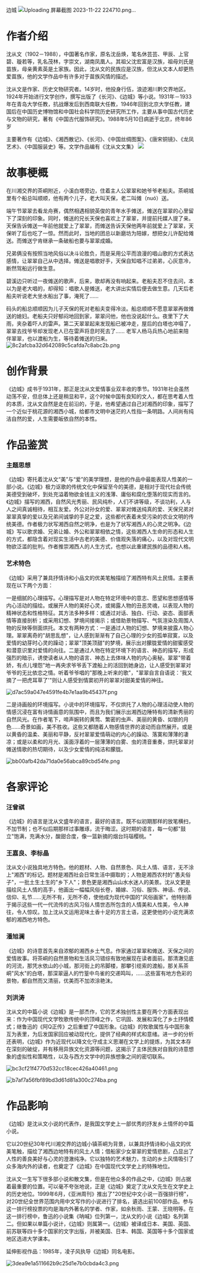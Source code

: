  边城 
 ![Uploading 屏幕截图 2023-11-22 224710.png…]()

# 作者介绍
沈从文（1902－1988），中国著名作家，原名沈岳焕，笔名休芸芸、甲辰、上官碧、璇若等，乳名茂林，字崇文，湖南凤凰人。其祖父沈宏富是汉族，祖母刘氏是苗族，母亲黄素英是土家族。因此，沈从文的民族应是汉族，但沈从文本人却更热爱苗族，他的文学作品中有许多对于苗族风情的描述。

沈从文是作家、历史文物研究者。14岁时，他投身行伍，浪迹湘川黔交界地区。1924年开始进行文学创作，撰写出版了《长河》、《边城》等小说。1931年－1933年在青岛大学任教，抗战爆发后到西南联大任教，1946年回到北京大学任教，建国后在中国历史博物馆和中国社会科学院历史研究所工作，主要从事中国古代历史与文物的研究，著有《中国古代服饰研究》。1988年5月10日病逝于北京，终年86岁

主要著作有《边城》、《湘西散记》、《长河》、《中国丝绸图案》、《唐宋铜镜》、《龙凤艺术》、《中国服装史》等。文学作品编有《沈从文文集》
![](C:\Users\24019\Pictures\QQ图片20231126164912.jpg)


# 故事梗概
在川湘交界的茶峒附近，小溪白塔旁边，住着主人公翠翠和她爷爷老船夫。茶峒城里有个船总叫顺顺，他有两个儿子，老大叫天保，老二叫傩（nuó）送。

端午节翠翠去看龙舟赛，偶然相遇相貌英俊的青年水手傩送，傩送在翠翠的心里留下了深刻的印象。同时，傩送的兄长天保也喜欢上了翠翠，并提前托媒人提了亲。天保告诉傩送一年前他就爱上了翠翠，而傩送告诉天保他两年前就爱上了翠翠，天保听了后也吃了一惊。然而此时，当地的团总以新磨坊为陪嫁，想把女儿许配给傩送。而傩送宁肯继承一条破船也要与翠翠成婚。

兄弟俩没有按照当地风俗以决斗论胜负，而是采用公平而浪漫的唱山歌的方式表达感情，让翠翠自己从中选择。傩送是唱歌好手，天保自知唱不过弟弟，心灰意冷，断然驾船远行做生意。

碧溪边只听过一夜傩送的歌声，后来，歌却再没有响起来。老船夫忍不住去问，本以为是老大唱的，却得知：唱歌人是傩送，老大讲出实情后便去做生意。几天后老船夫听说老大坐水船出了事，淹死了……

码头的船总顺顺因为儿子天保的死对老船夫变得冷淡。船总顺顺不愿意翠翠再做傩送的媳妇。老船夫只好郁闷地回到家，翠翠问他，他也没说起什么。夜里下了大雨，夹杂着吓人的雷声。第二天翠翠起来发现船已被冲走，屋后的白塔也冲塌了，翠翠去找爷爷却发现老人已在雷声将息时死去了…… 老军人杨马兵热心地前来陪伴翠翠，也以渡船为生，等待着傩送的归来。
![8c2afcba32d642089c5cafda7c8abc2b.png](en-resource://database/544:0)


# 创作背景
《边城》成书于1931年，那正是沈从文爱情事业双丰收的季节。1931年社会虽然动荡不安，但总体上还是稍显和平，这个时候中国有良知的文人，都在思考着人性的本质，沈从文自然是走在前沿的，于是，他希望通过自己对湘西的印象，描写了一个近似于桃花源的湘西小城，给都市文明中迷茫的人性指一条明路。人间尚有纯洁自然的爱，人生需要皈依自然的本性。


# 作品鉴赏
### 主题思想
《边城》寄托着沈从文“美”与“爱”的美学理想，是他的作品中最能表现人性美的一部小说。《边城》极力讴歌的传统文化中保留至今的美德，是相对于现代社会传统美德受到破坏，到处充溢着物欲金钱主义的浅薄、庸俗和腐化堕落的现实而言的。《边城》描写的湘西，自然风光秀丽、民风纯朴，人们不讲等级，不谈功利，人与人之间真诚相待，相互友爱。外公对孙女的爱、翠翠对傩送纯真的爱、天保兄弟对翠翠真挚的爱以及兄弟间诚挚的手足之爱，这些都代表着未受污染的农业文明的传统美德。作者极力状写湘西自然之明净，也是为了状写湘西人的心灵之明净。《边城》写以歌求婚、兄弟让婚、外公和翠翠相依之情，这些湘西人生命的形态和人生的方式，都隐含着对现实生活中古老的美德、价值观失落的痛心，以及对现代文明物欲泛滥的批判。作者推崇湘西人的人生方式，也想以此重建民族的品德和人格。

### 艺术特色
《边城》采用了兼具抒情诗和小品文的优美笔触描绘了湘西特有风土民情。主要表现在以下两个方面：

一是细腻的心理描写。心理描写是对人物在特定环境中的意志、愿望和思想感情等内心活动的描绘。或展开人物的美好心灵，或揭露人物的丑恶灵魂，以表现人物的精神状态和性格特征。其方法多种多样：或通过对话、独白、行动、姿态、面部表情等直接剖析；或采用幻想、梦境间接揭示；或借助景物描写、气氛渲染及周围人物的反映等侧面烘托。本文有两种方式：一是通过人物的幻想、梦境来披露人物心理。翠翠离奇的"胡思乱想"，让人感到渐渐有了自己心理的少女的孤单寂寞，以及爱情的幼芽时心灵的躁动；翠翠"顶美顶甜"的梦境，展示出对朦胧爱情的甜蜜感受和潜意识里对爱情的向往。二是通过人物在特定环境下的语言、神态的描写，形成强烈的暗示，诱使读者从人物的语言、神态上去体味人物的内心奥秘。翠翠"带着娇，有点儿埋怨"地一再央求爷爷丢下渡船上的活回到她身边，让人感受到翠翠对爷爷的无比依恋之情。听着爷爷唱的"那晚上听来的歌"，"翠翠自言自语说：'我又摘了一把虎耳草了'"则让人感受到情窦初开的翠翠对甜美爱情的神往。

![d7ac59a047e4591fe4b7e1aa9b45437f.png](en-resource://database/548:0)

二是诗画般的环境描写。小说中的环境描写，不仅烘托了人物的心理活动使人物的情感沉浸在富有诗情画意的氛围中，而且为我们展示出湘西边陲特有的清新秀丽的自然风光。在作者笔下，啼声婉转的黄莺、繁密的虫声、美丽的黄昏、如银的月色……奇景如画，美不胜收。这些又都随着人物感情世界的波动而自然展开。或是以黄昏的温柔、美丽和平静，反衬翠翠爱情萌动的内心的躁动、落寞和薄薄的凄凉；或是以柔和的月光、溪面浮着的一层薄薄的白雾、虫的清音重奏，烘托翠翠对傩送情歌的热切期待，以及少女爱情的纯洁和朦胧。

![bb00afb42da71da0e56abca89cbd54fe.png](en-resource://database/550:0)


# 各家评论


### 汪曾祺
《边城》的语言是沈从文盛年的语言，最好的语言。既不似初期那样的放笔横扫，不加节制；也不似后期那样过事雕琢，流于晦涩。这时期的语言，每一句都"鼓立"饱满，充满水分，酸甜合度，像一篮新摘的烟台玛瑙樱桃。"

### 王嘉良、李标晶
沈从文小说独具地方特色。他的题材、人物、自然景色、风土人情、语言，无不涂上"湘西"的标记。题材是湘西社会日常生活中摄取的；人物是湘西农村的"愚夫俗子"，一批土生土生的"乡下人"；景色更是湘西山山水水迷人的美景。沈从文更是描绘风土人情的高手，他画出一幅幅风俗长卷，婚嫁、习俗、服饰、神话、传说、信仰、礼节……无所不有，无所不奇，使他成为现代中国的"风俗画家"。他特别善于揭示这些一代一代流传的古风习俗人情世态所包含的人情美和人性美，令人神往，令人惊叹。加上沈从文运用泥味土香十足的方言土语，这更使他的小说充满浓郁的湘西地方特色。

### 潘旭澜
《边城》的诗意首先来自浓郁的湘西乡土气息。作家通过翠翠和傩送、天保之间的爱情故事。将茶峒的自然景物和生活风习错综有致地展现在读者面前。那清澈见底的河流，那凭水依山的小城，那河街上的吊脚楼，那攀引缆索的渡船，那关系茶峒"风水"的白塔，那深翠逼人的竹篁中鸟雀的交递鸣叫，……这些富有地方色彩的景物，都自然而又清丽，优美而不加浓涂艳沫。

### 刘洪涛
沈从文的中篇小说《边城》是一部杰作，它的艺术独创性主要在两个方面表现出来：作为中国现代文学牧歌传统中的顶峰之作，它巩固、发展和深化了乡土抒情模式；继鲁迅的《阿Q正传》之后重塑了中国形象。《边城》的牧歌属性与中国形象互为表里，为后发国家回应被动现代化，提供了经典的样式和意绪。进一步的分析还表明，《边城》作为近现代以降文化守成主义思潮在文学上的提炼，为其文本存在深刻的破绽，并有移用异族文化资源等问题，这揭示了主体民族对自我的诗意想象的虚拟性和策略性，以及与西方文学中的异族想象之间的密切联系。


![bc3cf21f4770d532cc18cec426a40461.png](en-resource://database/554:0)


![b7af7a56fbf89bd3d61d81a300c274ba.png](en-resource://database/556:0)

# 作品影响
《边城》是沈从文小说的代表作，是我国文学史上一部优秀的抒发乡土情怀的中篇小说。

它以20世纪30年代川湘交界的边城小镇茶峒为背景，以兼具抒情诗和小品文的优美笔触，描绘了湘西边地特有的风土人情；借船家少女翠翠的爱情悲剧，凸显出了人性的善良美好与心灵的澄澈纯净。它以独特的艺术魅力，生动的乡土风情吸引了众多海内外的读者，也奠定了《边城》在中国现代文学史上的特殊地位。

沈从文一生写下很多部小说和散文集，但是在他众多的作品之中，《边城》则占据着最重要的位置。可以毫不夸张地说，正是《边城》奠定了沈从文先生在文学史上的历史地位。1999年6月，《亚洲周刊》推出了"20世纪中文小说一百强排行榜"，对20世纪全世界范围内用中文写作的小说进行了排名，遴选出前100部作品。参与这一排行榜投票的均是海内外著名的学者、作家，如余秋雨、王蒙、王晓明等。在这一排行榜中，鲁迅的小说集《呐喊》位列第一，沈从文的小说《边城》名列第二。但如果以单篇小说计，《边城》则属第一。《边城》被译成日本、美国、英国、前苏联等四十多个国家的文字出版，并被美国、日本、韩国、英国等十多个国家或地区选进大学课本。

延伸影视作品：1985年，凌子风执导《边城》同名电影。

![3dea9e1a511662b9c25d1e7b0cbda4c3.png](en-resource://database/552:0)
